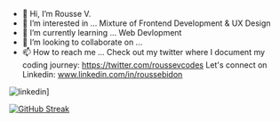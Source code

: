 - 👋 Hi, I’m Rousse V. 
- 👀 I’m interested in ... Mixture of Frontend Development  & UX Design
- 🌱 I’m currently learning ... Web Devlopment 
- 💞️ I’m looking to collaborate on ... 
- 📫 How to reach me ... Check out my twitter where I document my coding journey: https://twitter.com/roussevcodes
Let's connect on Linkedin: www.linkedin.com/in/roussebidon

![linkedin](https://img.shields.io/badge/Linkedin-0e76a8?style=for-the-badge&logo=Linkedin&logoColor=white)]


[![GitHub Streak](https://github-readme-streak-stats.herokuapp.com/?user=rbidon&theme=dark)](https://git.io/streak-stats)
<!---
rbidon/rbidon is a ✨ special ✨ repository because its `README.md` (this file) appears on your GitHub profile.
You can click the Preview link to take a look at your changes.
--->

